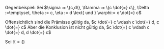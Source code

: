 Gegenbeispiel:
Sei $\sigma := \{c,d\}, \Gamma := \{c \dot{=} c\}, \Delta :=\emptyset, \theta := c, \eta := d \text{ und } \varphi:= x \dot{=} c$

Offensichtlich sind die Prämisse gültig da, $c \dot{=} c \vdash c \dot{=} d, c \dot{=} c$
Aber die Konklusion ist nicht gültig da, $c \dot{=} c \vdash c \dot{=} d, d \dot{=} c$

Sei $\mathfrak{A}= \{\}$